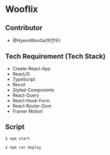 # Wooflix

## Contributor

- @HyeonWooGa(박연우)

## Tech Requirement (Tech Stack)

- Create-React-App
- ReactJS
- TypeScript
- Recoil
- Styled-Components
- React-Query
- React-Hook-Form
- React-Router-Dom
- Framer Motion

## Script

`$ npm start`

`$ npm run deploy`
